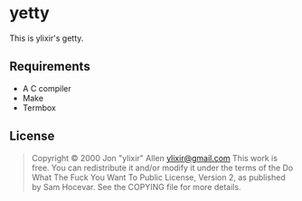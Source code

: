 # yetty
This is ylixir's getty.

## Requirements
* A C compiler
* Make
* Termbox

## License
> Copyright © 2000 Jon "ylixir" Allen <ylixir@gmail.com>
> This work is free. You can redistribute it and/or modify it under the
> terms of the Do What The Fuck You Want To Public License, Version 2,
> as published by Sam Hocevar. See the COPYING file for more details.
